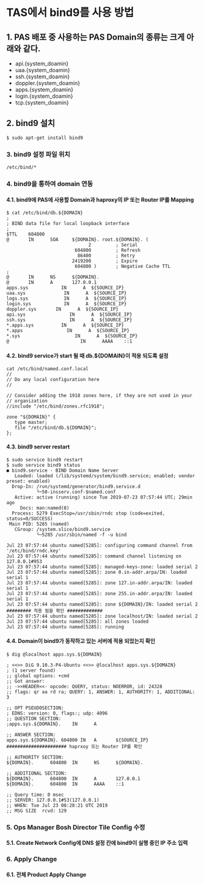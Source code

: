 
# TAS에서 bind9를 사용 방법

## 1. PAS 배포 중 사용하는 PAS Domain의 종류는 크게 아래와 같다.
- api.{system_doamin}
- uaa.{system_doamin}
- ssh.{system_doamin}
- doppler.{system_doamin}
- apps.{system_doamin}
- login.{system_doamin}
- tcp.{system_doamin}

## 2. bind9 설치
```
$ sudo apt-get install bind9
```

### 3. bind9 설정 파일 위치
```
/etc/bind/*
```

### 4. bind9을 통하여 domain 연동
#### 4.1. bind9에 PAS에 사용할 Domain과 haproxy의 IP 또는 Router IP를 Mapping
```
$ cat /etc/bind/db.${DOMAIN}
;
; BIND data file for local loopback interface
;
$TTL    604800
@       IN      SOA     ${DOMAIN}. root.${DOMAIN}. (
                              2         ; Serial
                         604800         ; Refresh
                          86400         ; Retry
                        2419200         ; Expire
                         604800 )       ; Negative Cache TTL
;
@       IN      NS      ${DOMAIN}.
@       IN      A       127.0.0.1
apps.sys            IN      A  ${SOURCE_IP}
uaa.sys              IN      A  ${SOURCE_IP}
logs.sys             IN      A  ${SOURCE_IP}
login.sys            IN      A  ${SOURCE_IP}
doppler.sys       IN      A  ${SOURCE_IP}
api.sys                IN      A  ${SOURCE_IP}
ssh.sys                IN      A  ${SOURCE_IP}
*.apps.sys          IN      A  ${SOURCE_IP}
*.apps                IN      A  ${SOURCE_IP}
*.sys                    IN      A  ${SOURCE_IP}
@                          IN      AAAA    ::1
```

#### 4.2. bind9 service가 start 될 때 db.${DOMAIN}이 적용 되도록 설정
```
cat /etc/bind/named.conf.local
//
// Do any local configuration here
//

// Consider adding the 1918 zones here, if they are not used in your
// organization
//include "/etc/bind/zones.rfc1918";

zone "${DOMAIN}" {
   type master;
   file "/etc/bind/db.${DOMAIN}";
};
```

#### 4.3. bind9 server restart
```
$ sudo service bind9 restart
$ sudo service bind9 status
● bind9.service - BIND Domain Name Server
   Loaded: loaded (/lib/systemd/system/bind9.service; enabled; vendor preset: enabled)
  Drop-In: /run/systemd/generator/bind9.service.d
           └─50-insserv.conf-$named.conf
   Active: active (running) since Tue 2019-07-23 07:57:44 UTC; 29min ago
     Docs: man:named(8)
  Process: 5279 ExecStop=/usr/sbin/rndc stop (code=exited, status=0/SUCCESS)
 Main PID: 5285 (named)
   CGroup: /system.slice/bind9.service
           └─5285 /usr/sbin/named -f -u bind

Jul 23 07:57:44 ubuntu named[5285]: configuring command channel from '/etc/bind/rndc.key'
Jul 23 07:57:44 ubuntu named[5285]: command channel listening on 127.0.0.1#953
Jul 23 07:57:44 ubuntu named[5285]: managed-keys-zone: loaded serial 2
Jul 23 07:57:44 ubuntu named[5285]: zone 0.in-addr.arpa/IN: loaded serial 1
Jul 23 07:57:44 ubuntu named[5285]: zone 127.in-addr.arpa/IN: loaded serial 1
Jul 23 07:57:44 ubuntu named[5285]: zone 255.in-addr.arpa/IN: loaded serial 1
Jul 23 07:57:44 ubuntu named[5285]: zone ${DOMAIN}/IN: loaded serial 2       ######### 적용 됨을 확인 #############
Jul 23 07:57:44 ubuntu named[5285]: zone localhost/IN: loaded serial 2
Jul 23 07:57:44 ubuntu named[5285]: all zones loaded
Jul 23 07:57:44 ubuntu named[5285]: running
```

#### 4.4. Domain이 bind9가 동작하고 있는 서버에 적용 되었는지 확인
```
$ dig @localhost apps.sys.${DOMAIN}

; <<>> DiG 9.10.3-P4-Ubuntu <<>> @localhost apps.sys.${DOMAIN}
; (1 server found)
;; global options: +cmd
;; Got answer:
;; ->>HEADER<<- opcode: QUERY, status: NOERROR, id: 24328
;; flags: qr aa rd ra; QUERY: 1, ANSWER: 1, AUTHORITY: 1, ADDITIONAL: 3

;; OPT PSEUDOSECTION:
; EDNS: version: 0, flags:; udp: 4096
;; QUESTION SECTION:
;apps.sys.${DOMAIN}.    IN      A

;; ANSWER SECTION:
apps.sys.${DOMAIN}. 604800 IN   A       ${SOURCE_IP} ###################### haprxoy 또는 Router IP를 확인

;; AUTHORITY SECTION:
${DOMAIN}.      604800  IN      NS      ${DOMAIN}.

;; ADDITIONAL SECTION:
${DOMAIN}.      604800  IN      A       127.0.0.1
${DOMAIN}.      604800  IN      AAAA    ::1

;; Query time: 0 msec
;; SERVER: 127.0.0.1#53(127.0.0.1)
;; WHEN: Tue Jul 23 08:28:21 UTC 2019
;; MSG SIZE  rcvd: 129

```


### 5. Ops Manager Bosh Director Tile Config 수정
#### 5.1. Create Network Config에 DNS 설정 칸에 bind9이 실행 중인 IP 주소 입력

### 6. Apply Change
#### 6.1. 전체 Product Apply Change
